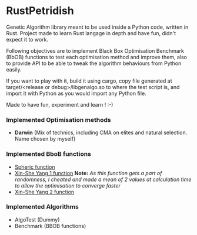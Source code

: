 # RustPetridish
Genetic Algorithm library meant to be used inside a Python code, written in Rust.
Project made to learn Rust langage in depth and have fun, didn't expect it to work.


Following objectives are to implement Black Box Optimisation Benchmark (BbOB) functions to test each optimisation method and improve them, also to provide API to be able to tweak the algorithm behaviours from Python easily.


If you want to play with it, build it using cargo, copy file generated at target/\<release or debug\>/libgenalgo.so to where the test script is, and import it with Python as you would import any Python file.


Made to have fun, experiment and learn ! :-)


### Implemented Optimisation methods
- **Darwin** (Mix of technics, including CMA on elites and natural selection. Name chosen by myself)


### Implemented BboB functions
- [Spheric function](http://benchmarkfcns.xyz/benchmarkfcns/spherefcn.html)
- [Xin-She Yang 1 function](http://benchmarkfcns.xyz/benchmarkfcns/xinsheyangn1fcn.html)
**Note:** *As this function gets a part of randomness, I cheated and made a mean of 2 values at calculation time to allow the optimisation to converge faster*
- [Xin-She Yang 2 function](http://benchmarkfcns.xyz/benchmarkfcns/xinsheyangn2fcn.html)

### Implemented Algorithms
- AlgoTest (Dummy)
- Benchmark (BBOB functions)

